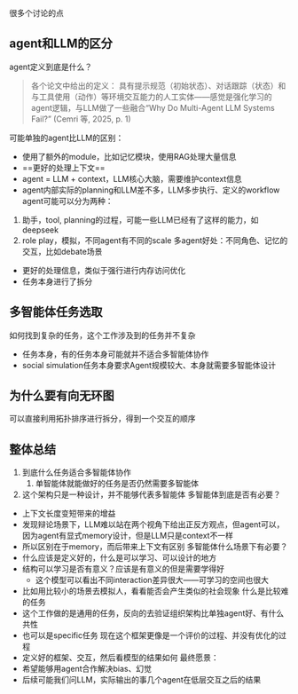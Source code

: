 很多个讨论的点
## agent和LLM的区分
agent定义到底是什么？

> 各个论文中给出的定义：
> 具有提示规范（初始状态）、对话跟踪（状态）和与工具使用（动作）等环境交互能力的人工实体——感觉是强化学习的agent逻辑，与LLM做了一些融合“Why Do Multi-Agent LLM Systems Fail?” (Cemri 等, 2025, p. 1) 

可能单独的agent比LLM的区别：
* 使用了额外的module，比如记忆模块，使用RAG处理大量信息
* ==更好的处理上下文==
* agent = LLM + context，LLM核心大脑，需要维护context信息
* agent内部实际的planning和LLM差不多，LLM多步执行、定义的workflow
agent可能可以分为两种：
1. 助手，tool, planning的过程，可能一些LLM已经有了这样的能力，如deepseek
2. role play，模拟，不同agent有不同的scale
多agent好处：不同角色、记忆的交互，比如debate场景
* 更好的处理信息，类似于强行进行内存访问优化
* 任务本身进行了拆分
## 多智能体任务选取
如何找到复杂的任务，这个工作涉及到的任务并不复杂
* 任务本身，有的任务本身可能就并不适合多智能体协作
* social simulation任务本身要求Agent规模较大、本身就需要多智能体设计
## 为什么要有向无环图
可以直接利用拓扑排序进行拆分，得到一个交互的顺序

## 整体总结
1. 到底什么任务适合多智能体协作
	1. 单智能体就能做好的任务是否仍然需要多智能体
2. 这个架构只是一种设计，并不能够代表多智能体
多智能体到底是否有必要？
* 上下文长度变短带来的增益
* 发现辩论场景下，LLM难以站在两个视角下给出正反方观点，但agent可以，因为agent有显式memory设计，但是LLM只是context不一样
* 所以区别在于memory，而后带来上下文有区别
多智能体什么场景下有必要？
* 什么应该是定义好的，什么是可以学习、可以设计的地方
* 结构可以学习是否有意义？应该是有意义的但是需要学得好
	* 这个模型可以看出不同interaction差异很大——可学习的空间也很大
* 比如用比较小的场景去模拟人，看看能否会产生类似的社会现象
什么是比较难的任务
* 这个工作做的是通用的任务，反向的去验证组织架构比单独agent好、有什么共性
* 也可以是specific任务
现在这个框架更像是一个评价的过程、并没有优化的过程
* 定义好的框架、交互，然后看模型的结果如何
最终愿景：
* 希望能够用agent合作解决bias、幻觉
* 后续可能我们问LLM，实际输出的事几个agent在低层交互之后的结果
